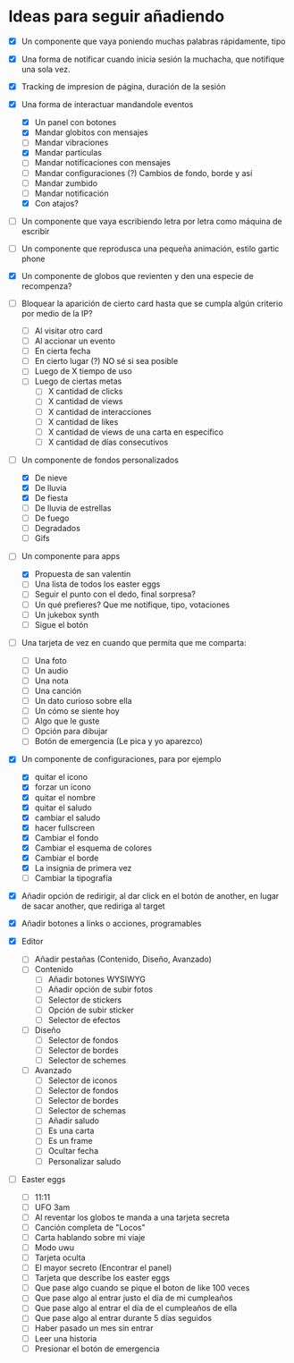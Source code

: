 # Ideas para seguir añadiendo

-   [x] Un componente que vaya poniendo muchas palabras rápidamente, tipo
-   [x] Una forma de notificar cuando inicia sesión la muchacha, que notifique una sola vez.
-   [x] Tracking de impresion de página, duración de la sesión
-   [x] Una forma de interactuar mandandole eventos
    -   [x] Un panel con botones
    -   [x] Mandar globitos con mensajes
    -   [ ] Mandar vibraciones
    -   [x] Mandar particulas
    -   [ ] Mandar notificaciones con mensajes
    -   [ ] Mandar configuraciones (?) Cambios de fondo, borde y así
    -   [ ] Mandar zumbido
    -   [ ] Mandar notificación
    -   [x] Con atajos?
-   [ ] Un componente que vaya escribiendo letra por letra como máquina de escribir
-   [ ] Un componente que reprodusca una pequeña animación, estilo gartic phone
-   [x] Un componente de globos que revienten y den una especie de recompenza?
-   [ ] Bloquear la aparición de cierto card hasta que se cumpla algún criterio por medio de la IP?
    -   [ ] Al visitar otro card
    -   [ ] Al accionar un evento
    -   [ ] En cierta fecha
    -   [ ] En cierto lugar (?) NO sé si sea posible
    -   [ ] Luego de X tiempo de uso
    -   [ ] Luego de ciertas metas
        -   [ ] X cantidad de clicks
        -   [ ] X cantidad de views
        -   [ ] X cantidad de interacciones
        -   [ ] X cantidad de likes
        -   [ ] X cantidad de views de una carta en específico
        -   [ ] X cantidad de días consecutivos
-   [ ] Un componente de fondos personalizados
    -   [x] De nieve
    -   [x] De lluvia
    -   [x] De fiesta
    -   [ ] De lluvia de estrellas
    -   [ ] De fuego
    -   [ ] Degradados
    -   [ ] Gifs
-   [ ] Un componente para apps
    -   [x] Propuesta de san valentin
    -   [ ] Una lista de todos los easter eggs
    -   [ ] Seguir el punto con el dedo, final sorpresa?
    -   [ ] Un qué prefieres? Que me notifique, tipo, votaciones
    -   [ ] Un jukebox synth
    -   [ ] Sigue el botón
-   [ ] Una tarjeta de vez en cuando que permita que me comparta:
    -   [ ] Una foto
    -   [ ] Un audio
    -   [ ] Una nota
    -   [ ] Una canción
    -   [ ] Un dato curioso sobre ella
    -   [ ] Un cómo se siente hoy
    -   [ ] Algo que le guste
    -   [ ] Opción para dibujar
    -   [ ] Botón de emergencia (Le pica y yo aparezco)
-   [x] Un componente de configuraciones, para por ejemplo
    -   [x] quitar el icono
    -   [x] forzar un icono
    -   [x] quitar el nombre
    -   [x] quitar el saludo
    -   [x] cambiar el saludo
    -   [x] hacer fullscreen
    -   [x] Cambiar el fondo
    -   [x] Cambiar el esquema de colores
    -   [x] Cambiar el borde
    -   [x] La insignia de primera vez
    -   [ ] Cambiar la tipografía
-   [x] Añadir opción de redirigir, al dar click en el botón de another, en lugar de sacar another, que rediriga al target
-   [x] Añadir botones a links o acciones, programables

-   [x] Editor

    -   [ ] Añadir pestañas (Contenido, Diseño, Avanzado)
    -   [ ] Contenido
        -   [ ] Añadir botones WYSIWYG
        -   [ ] Añadir opción de subir fotos
        -   [ ] Selector de stickers
        -   [ ] Opción de subir sticker
        -   [ ] Selector de efectos
    -   [ ] Diseño
        -   [ ] Selector de fondos
        -   [ ] Selector de bordes
        -   [ ] Selector de schemes
    -   [ ] Avanzado
        -   [ ] Selector de iconos
        -   [ ] Selector de fondos
        -   [ ] Selector de bordes
        -   [ ] Selector de schemas
        -   [ ] Añadir saludo
        -   [ ] Es una carta
        -   [ ] Es un frame
        -   [ ] Ocultar fecha
        -   [ ] Personalizar saludo

-   [ ] Easter eggs
    -   [ ] 11:11
    -   [ ] UFO 3am
    -   [ ] Al reventar los globos te manda a una tarjeta secreta
    -   [ ] Canción completa de "Locos"
    -   [ ] Carta hablando sobre mi viaje
    -   [ ] Modo uwu
    -   [ ] Tarjeta oculta
    -   [ ] El mayor secreto (Encontrar el panel)
    -   [ ] Tarjeta que describe los easter eggs
    -   [ ] Que pase algo cuando se pique el boton de like 100 veces
    -   [ ] Que pase algo al entrar justo el día de mi cumpleaños
    -   [ ] Que pase algo al entrar el día de el cumpleaños de ella
    -   [ ] Que pase algo al entrar durante 5 días seguidos
    -   [ ] Haber pasado un mes sin entrar
    -   [ ] Leer una historia
    -   [ ] Presionar el botón de emergencia
